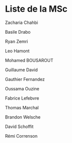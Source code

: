 # Liste de la MSc
Zacharia Chahbi

Basile Drabo

Ryan Zemri

Leo Hamont

Mohamed BOUSAROUT

Guillaume David

Gauthier Fernandez

Oussama Ouzine

Fabrice Lefebvre

Thomas Marchal

Brandon Welsche

David Schoffit

Rémi Correnson
